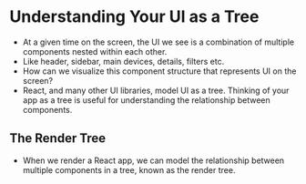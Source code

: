 # Understanding Your UI as a Tree

- At a given time on the screen, the UI we see is a combination of multiple components nested within each other.
- Like header, sidebar, main devices, details, filters etc.
- How can we visualize this component structure that represents UI on the screen?
- React, and many other UI libraries, model UI as a tree. Thinking of your app as a tree is useful for understanding the relationship between components. 


## The Render Tree 

- When we render a React app, we can model the relationship between multiple components in a tree, known as the render tree.
